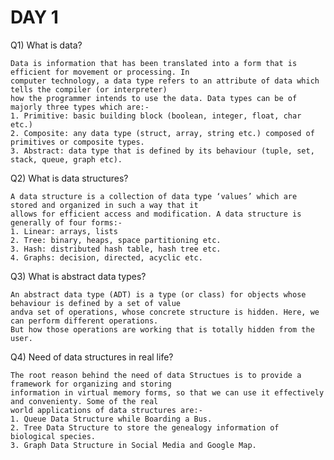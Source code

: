 # DAY 1

Q1) What is data?

    Data is information that has been translated into a form that is efficient for movement or processing. In 
    computer technology, a data type refers to an attribute of data which tells the compiler (or interpreter) 
    how the programmer intends to use the data. Data types can be of majorly three types which are:-
    1. Primitive: basic building block (boolean, integer, float, char etc.)
    2. Composite: any data type (struct, array, string etc.) composed of primitives or composite types.
    3. Abstract: data type that is defined by its behaviour (tuple, set, stack, queue, graph etc).


Q2) What is data structures?

    A data structure is a collection of data type ‘values’ which are stored and organized in such a way that it
    allows for efficient access and modification. A data structure is generally of four forms:-
    1. Linear: arrays, lists
    2. Tree: binary, heaps, space partitioning etc.
    3. Hash: distributed hash table, hash tree etc.
    4. Graphs: decision, directed, acyclic etc.
     
     
Q3) What is abstract data types?

    An abstract data type (ADT) is a type (or class) for objects whose behaviour is defined by a set of value 
    andva set of operations, whose concrete structure is hidden. Here, we can perform different operations. 
    But how those operations are working that is totally hidden from the user.


Q4) Need of data structures in real life?

    The root reason behind the need of data Structues is to provide a framework for organizing and storing 
    information in virtual memory forms, so that we can use it effectively and convenienty. Some of the real 
    world applications of data structures are:-
    1. Queue Data Structure while Boarding a Bus.
    2. Tree Data Structure to store the genealogy information of biological species.
    3. Graph Data Structure in Social Media and Google Map.
 
    
